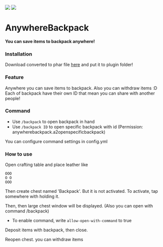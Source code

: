 [![](https://poggit.pmmp.io/shield.api/AnywhereBackpack)](https://poggit.pmmp.io/p/AnywhereBackpack)
[![](https://poggit.pmmp.io/shield.dl.total/AnywhereBackpack)](https://poggit.pmmp.io/p/AnywhereBackpack)

# AnywhereBackpack
**You can save items to backpack anywhere!**

### Installation
Download converted to phar file [here](https://poggit.pmmp.io/ci/korado531m7/AnywhereBackpack/AnywhereBackpack)  and put it to plugin folder!


### Feature
Anywhere you can save items to backpack. Also you can withdraw items :D
Each of backpack have their own ID that mean you can share with another people!


### Command
* Use `/backpack` to open backpack in hand
* Use `/backpack ID` to open specific backpack with id
(Permission: anywherebackpack.a2openspecificbackpack)

You can configure command settings in config.yml


### How to use
Open crafting table and place leather like
```
OOO
O O
OOO
```
Then create chest named 'Backpack'. But it is not activated.
To activate, tap somewhere with holding it.

Then, then large chest window will be displayed.
(Also you can open with command /backpack)

* To enable command, write `allow-open-with-command` to true

Deposit items with backpack, then close.

Reopen chest. you can withdraw items